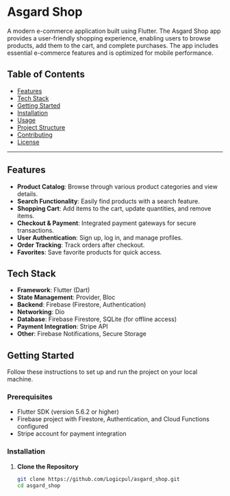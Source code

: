 # Asgard Shop

A modern e-commerce application built using Flutter. The Asgard Shop app provides a user-friendly shopping experience, enabling users to browse products, add them to the cart, and complete purchases. The app includes essential e-commerce features and is optimized for mobile performance.

## Table of Contents

- [Features](#features)
- [Tech Stack](#tech-stack)
- [Getting Started](#getting-started)
- [Installation](#installation)
- [Usage](#usage)
- [Project Structure](#project-structure)
- [Contributing](#contributing)
- [License](#license)

---

## Features

- **Product Catalog**: Browse through various product categories and view details.
- **Search Functionality**: Easily find products with a search feature.
- **Shopping Cart**: Add items to the cart, update quantities, and remove items.
- **Checkout & Payment**: Integrated payment gateways for secure transactions.
- **User Authentication**: Sign up, log in, and manage profiles.
- **Order Tracking**: Track orders after checkout.
- **Favorites**: Save favorite products for quick access.

## Tech Stack

- **Framework**: Flutter (Dart)
- **State Management**: Provider, Bloc
- **Backend**: Firebase (Firestore, Authentication)
- **Networking**: Dio
- **Database**: Firebase Firestore, SQLite (for offline access)
- **Payment Integration**: Stripe API
- **Other**: Firebase Notifications, Secure Storage

## Getting Started

Follow these instructions to set up and run the project on your local machine.

### Prerequisites

- Flutter SDK (version 5.6.2 or higher)
- Firebase project with Firestore, Authentication, and Cloud Functions configured
- Stripe account for payment integration

### Installation

1. **Clone the Repository**
   ```bash
   git clone https://github.com/Logicpul/asgard_shop.git
   cd asgard_shop
